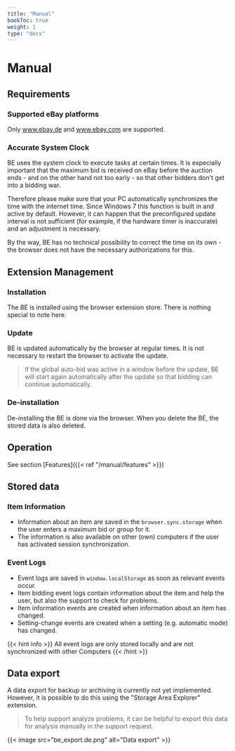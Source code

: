 ```yaml
---
title: "Manual"
bookToc: true
weight: 1
type: "docs"
---
```


# Manual

## Requirements

### Supported eBay platforms
Only www.ebay.de and www.ebay.com are supported.

### Accurate System Clock
BE uses the system clock to execute tasks at certain times. It is especially important that the maximum bid is received
on eBay before the auction ends - and on the other hand not too early - so that other bidders don't get into a bidding war.

Therefore please make sure that your PC automatically synchronizes the time with the internet time. Since Windows 7 this
function is built in and active by default. However, it can happen that the preconfigured update interval is not sufficient
(for example, if the hardware timer is inaccurate) and an adjustment is necessary.

By the way, BE has no technical possibility to correct the time on its own - the browser does not have the necessary
authorizations for this.

## Extension Management
### Installation
The BE is installed using the browser extension store. There is nothing special to note here.

### Update
BE is updated automatically by the browser at regular times.
It is not necessary to restart the browser to activate the update.

> If the global auto-bid was active in a window before the update, BE will start again automatically after the update
> so that bidding can continue automatically.

### De-installation
De-installing the BE is done via the browser. When you delete the BE, the stored data is also deleted.

## Operation
See section [Features]({{< ref "/manual/features" >}})

## Stored data

### Item Information

* Information about an item are saved in the `browser.sync.storage` when the user enters a maximum bid or group for it.
* The information is also available on other (own) computers if the user has activated session synchronization.

### Event Logs

* Event logs are saved in `window.localStorage` as soon as relevant events occur.
* Item bidding event logs contain information about the item and help the user, but also the support to check for problems.
* Item information events are created when information about an item has changed.
* Setting-change events are created when a setting (e.g. automatic mode) has changed.

{{< hint info >}}
All event logs are only stored locally and are not synchronized with other Computers
{{< /hint >}}

## Data export
A data export for backup or archiving is currently not yet implemented.
However, it is possible to do this using the "Storage Area Explorer" extension.

> To help support analyze problems, it can be helpful to export this data for analysis manually in the support request.

{{< image src="be_export.de.png" alt="Data export" >}}